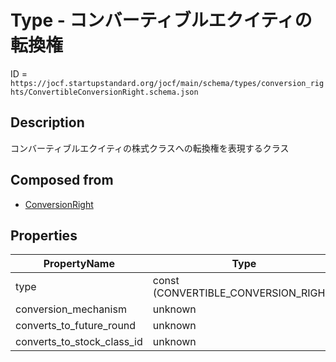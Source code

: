 # Type - コンバーティブルエクイティの転換権

ID = `https://jocf.startupstandard.org/jocf/main/schema/types/conversion_rights/ConvertibleConversionRight.schema.json`

## Description
コンバーティブルエクイティの株式クラスへの転換権を表現するクラス

## Composed from
- [ConversionRight](../../primitives/types/conversion_rights/ConversionRight.md)

## Properties

| PropertyName | Type | Required | Description |
|-------------|------|----------|-------------|
| type | const (CONVERTIBLE_CONVERSION_RIGHT) | Yes |  |
| conversion_mechanism | unknown | Yes |  |
| converts_to_future_round | unknown | No |  |
| converts_to_stock_class_id | unknown | No |  |